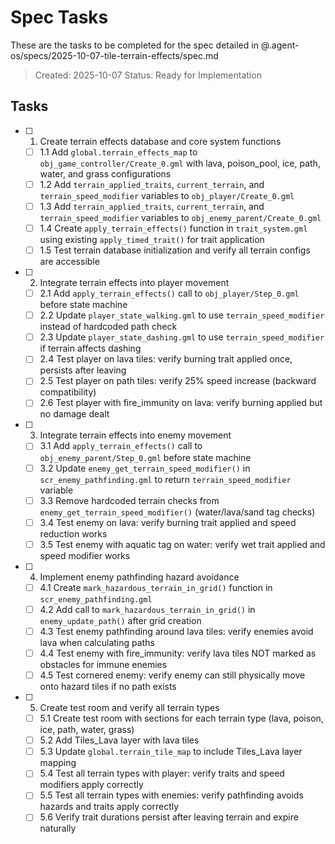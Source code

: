 # Spec Tasks

These are the tasks to be completed for the spec detailed in @.agent-os/specs/2025-10-07-tile-terrain-effects/spec.md

> Created: 2025-10-07
> Status: Ready for Implementation

## Tasks

- [ ] 1. Create terrain effects database and core system functions
  - [ ] 1.1 Add `global.terrain_effects_map` to `obj_game_controller/Create_0.gml` with lava, poison_pool, ice, path, water, and grass configurations
  - [ ] 1.2 Add `terrain_applied_traits`, `current_terrain`, and `terrain_speed_modifier` variables to `obj_player/Create_0.gml`
  - [ ] 1.3 Add `terrain_applied_traits`, `current_terrain`, and `terrain_speed_modifier` variables to `obj_enemy_parent/Create_0.gml`
  - [ ] 1.4 Create `apply_terrain_effects()` function in `trait_system.gml` using existing `apply_timed_trait()` for trait application
  - [ ] 1.5 Test terrain database initialization and verify all terrain configs are accessible

- [ ] 2. Integrate terrain effects into player movement
  - [ ] 2.1 Add `apply_terrain_effects()` call to `obj_player/Step_0.gml` before state machine
  - [ ] 2.2 Update `player_state_walking.gml` to use `terrain_speed_modifier` instead of hardcoded path check
  - [ ] 2.3 Update `player_state_dashing.gml` to use `terrain_speed_modifier` if terrain affects dashing
  - [ ] 2.4 Test player on lava tiles: verify burning trait applied once, persists after leaving
  - [ ] 2.5 Test player on path tiles: verify 25% speed increase (backward compatibility)
  - [ ] 2.6 Test player with fire_immunity on lava: verify burning applied but no damage dealt

- [ ] 3. Integrate terrain effects into enemy movement
  - [ ] 3.1 Add `apply_terrain_effects()` call to `obj_enemy_parent/Step_0.gml` before state machine
  - [ ] 3.2 Update `enemy_get_terrain_speed_modifier()` in `scr_enemy_pathfinding.gml` to return `terrain_speed_modifier` variable
  - [ ] 3.3 Remove hardcoded terrain checks from `enemy_get_terrain_speed_modifier()` (water/lava/sand tag checks)
  - [ ] 3.4 Test enemy on lava: verify burning trait applied and speed reduction works
  - [ ] 3.5 Test enemy with aquatic tag on water: verify wet trait applied and speed modifier works

- [ ] 4. Implement enemy pathfinding hazard avoidance
  - [ ] 4.1 Create `mark_hazardous_terrain_in_grid()` function in `scr_enemy_pathfinding.gml`
  - [ ] 4.2 Add call to `mark_hazardous_terrain_in_grid()` in `enemy_update_path()` after grid creation
  - [ ] 4.3 Test enemy pathfinding around lava tiles: verify enemies avoid lava when calculating paths
  - [ ] 4.4 Test enemy with fire_immunity: verify lava tiles NOT marked as obstacles for immune enemies
  - [ ] 4.5 Test cornered enemy: verify enemy can still physically move onto hazard tiles if no path exists

- [ ] 5. Create test room and verify all terrain types
  - [ ] 5.1 Create test room with sections for each terrain type (lava, poison, ice, path, water, grass)
  - [ ] 5.2 Add Tiles_Lava layer with lava tiles
  - [ ] 5.3 Update `global.terrain_tile_map` to include Tiles_Lava layer mapping
  - [ ] 5.4 Test all terrain types with player: verify traits and speed modifiers apply correctly
  - [ ] 5.5 Test all terrain types with enemies: verify pathfinding avoids hazards and traits apply correctly
  - [ ] 5.6 Verify trait durations persist after leaving terrain and expire naturally
